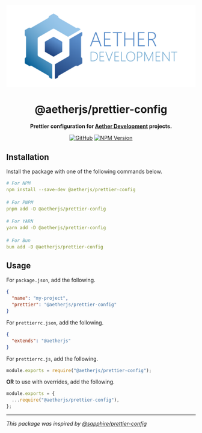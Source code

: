 <div align="center">
<img src="https://raw.githubusercontent.com/aether-development/.github/d75ee364dfd4683e01baedc97256f536bb40f0a9/assets/AetherDevelopmentLogo.png" width="546" alt="aether-framework" />

# @aetherjs/prettier-config

**Prettier configuration for <u>Aether Development</u> projects.**

[![GitHub](https://img.shields.io/github/license/aether-development/utilities?color=5094c1&style=for-the-badge)](https://github.com/aether-development/utilities/blob/main/LICENSE.md)
[![NPM Version](https://img.shields.io/npm/v/@aetherjs/prettier-config?color=5a8dca&style=for-the-badge)](https://www.npmjs.com/package/@aetherjs/prettier-config)

</div>

## Installation

Install the package with one of the following commands below.

```yaml
# For NPM
npm install --save-dev @aetherjs/prettier-config

# For PNPM
pnpm add -D @aetherjs/prettier-config

# For YARN
yarn add -D @aetherjs/prettier-config

# For Bun
bun add -D @aetherjs/prettier-config
```

## Usage

For `package.json`, add the following.

```json
{
  "name": "my-project",
  "prettier": "@aetherjs/prettier-config"
}
```

For `prettierrc.json`, add the following.

```json
{
  "extends": "@aetherjs"
}
```

For `prettierrc.js`, add the following.

```js
module.exports = require("@aetherjs/prettier-config");
```

**OR** to use with overrides, add the following.

```js
module.exports = {
  ...require("@aetherjs/prettier-config"),
};
```

---

_This package was inspired by [@sapphire/prettier-config](https://github.com/sapphiredev/utilities/tree/main/packages/prettier-config)_
